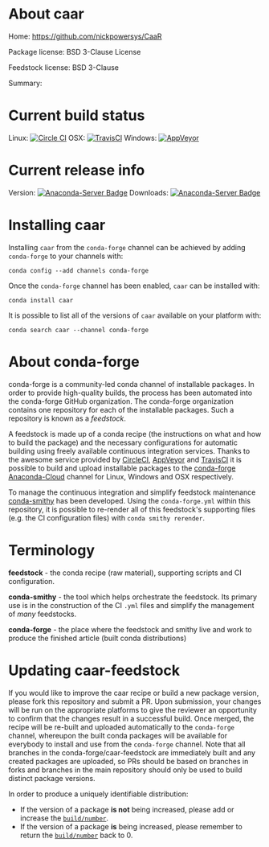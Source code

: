 About caar
==========

Home: https://github.com/nickpowersys/CaaR

Package license: BSD 3-Clause License

Feedstock license: BSD 3-Clause

Summary: 



Current build status
====================

Linux: [![Circle CI](https://circleci.com/gh/conda-forge/caar-feedstock.svg?style=shield)](https://circleci.com/gh/conda-forge/caar-feedstock)
OSX: [![TravisCI](https://travis-ci.org/conda-forge/caar-feedstock.svg?branch=master)](https://travis-ci.org/conda-forge/caar-feedstock)
Windows: [![AppVeyor](https://ci.appveyor.com/api/projects/status/github/conda-forge/caar-feedstock?svg=True)](https://ci.appveyor.com/project/conda-forge/caar-feedstock/branch/master)

Current release info
====================
Version: [![Anaconda-Server Badge](https://anaconda.org/conda-forge/caar/badges/version.svg)](https://anaconda.org/conda-forge/caar)
Downloads: [![Anaconda-Server Badge](https://anaconda.org/conda-forge/caar/badges/downloads.svg)](https://anaconda.org/conda-forge/caar)

Installing caar
===============

Installing `caar` from the `conda-forge` channel can be achieved by adding `conda-forge` to your channels with:

```
conda config --add channels conda-forge
```

Once the `conda-forge` channel has been enabled, `caar` can be installed with:

```
conda install caar
```

It is possible to list all of the versions of `caar` available on your platform with:

```
conda search caar --channel conda-forge
```


About conda-forge
=================

conda-forge is a community-led conda channel of installable packages.
In order to provide high-quality builds, the process has been automated into the
conda-forge GitHub organization. The conda-forge organization contains one repository
for each of the installable packages. Such a repository is known as a *feedstock*.

A feedstock is made up of a conda recipe (the instructions on what and how to build
the package) and the necessary configurations for automatic building using freely
available continuous integration services. Thanks to the awesome service provided by
[CircleCI](https://circleci.com/), [AppVeyor](http://www.appveyor.com/)
and [TravisCI](https://travis-ci.org/) it is possible to build and upload installable
packages to the [conda-forge](https://anaconda.org/conda-forge)
[Anaconda-Cloud](http://docs.anaconda.org/) channel for Linux, Windows and OSX respectively.

To manage the continuous integration and simplify feedstock maintenance
[conda-smithy](http://github.com/conda-forge/conda-smithy) has been developed.
Using the ``conda-forge.yml`` within this repository, it is possible to re-render all of
this feedstock's supporting files (e.g. the CI configuration files) with ``conda smithy rerender``.


Terminology
===========

**feedstock** - the conda recipe (raw material), supporting scripts and CI configuration.

**conda-smithy** - the tool which helps orchestrate the feedstock.
                   Its primary use is in the construction of the CI ``.yml`` files
                   and simplify the management of *many* feedstocks.

**conda-forge** - the place where the feedstock and smithy live and work to
                  produce the finished article (built conda distributions)


Updating caar-feedstock
=======================

If you would like to improve the caar recipe or build a new
package version, please fork this repository and submit a PR. Upon submission,
your changes will be run on the appropriate platforms to give the reviewer an
opportunity to confirm that the changes result in a successful build. Once
merged, the recipe will be re-built and uploaded automatically to the
`conda-forge` channel, whereupon the built conda packages will be available for
everybody to install and use from the `conda-forge` channel.
Note that all branches in the conda-forge/caar-feedstock are
immediately built and any created packages are uploaded, so PRs should be based
on branches in forks and branches in the main repository should only be used to
build distinct package versions.

In order to produce a uniquely identifiable distribution:
 * If the version of a package **is not** being increased, please add or increase
   the [``build/number``](http://conda.pydata.org/docs/building/meta-yaml.html#build-number-and-string).
 * If the version of a package **is** being increased, please remember to return
   the [``build/number``](http://conda.pydata.org/docs/building/meta-yaml.html#build-number-and-string)
   back to 0.
